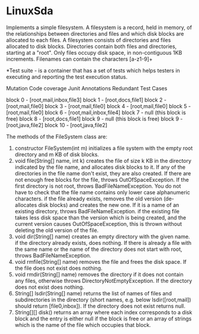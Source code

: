 # LinuxSda
Implements a simple filesystem.
A filesystem is a record, held in memory, of the relationships between directories and files and
which disk blocks are allocated to each files. A filesystem consists of directories and files
allocated to disk blocks. Directories contain both files and directories, starting at a "root". Only
files occupy disk space, in non-contiguous 1KB increments. Filenames can contain the
characters [a-z1-9]+

*Test suite - is a container that has a set of tests which helps testers in executing and
reporting the test execution status.

Mutation
Code coverage
Junit Annotations
Redundant Test Cases


block 0 - [root,mail,inbox,file3]
block 1 - [root,docs,file1]
block 2 - [root,mail,file0]
block 3 - [root,mail,file0]
block 4 - [root,mail,file0]
block 5 - [root,mail,file0]
block 6 - [root,mail,inbox,file4]
block 7 - null (this block is free)
block 8 - [root,docs,file1]
block 9 - null (this block is free)
block 9 - [root,java,file2]
block 10 - [root,java,file2]


The methods of the
FileSystem
class are:
1. constructor
FileSystem(int m)
initializes a file system with the empty root directory and m KB of disk blocks.
2. void file(String[] name, int k)
creates the file of size k KB in the directory indicated by the file name, and allocates disk
blocks to it. If any of the directories in the file name don't exist, they are also created. If
there are not enough free blocks for the file, throws OutOfSpaceException. If the first
directory is not root, throws BadFileNameException. You do not have to check that the
file name contains only lower case alphanumeric characters. if the file already exists,
removes the old version (de-allocates disk blocks) and creates the new one. If it is a
name of an existing directory, throws BadFileNameException. if the existing file takes
less disk space than the version which is being created, and the current version causes
OutOfSpaceException, this is thrown without deleting the old version of the file.
3. void dir(String[] name)
creates an empty directory with the given name. if the directory already exists, does
nothing. If there is already a file with the same name or the name of the directory does
not start with root, throws BadFileNameException.
4. void rmfile(String[] name)
removes the file and frees the disk space. If the file does not exist does nothing.
5. void rmdir(String[] name)
removes the directory if it does not contain any files, otherwise throws
DirectoryNotEmptyException. If the directory does not exist does nothing.
6. String[] lsdir(String[] name)
returns the list of names of files and subdirectories in the directory (short names, e.g.
below lsdir([root,mail]) should return [file0,inbox]). If the directory does not exist returns
null.
7. String[][] disk()
returns an array where each index corresponds to a disk block and the entry is either
null if the block is free or an array of strings which is the name of the file which occupies
that block.
